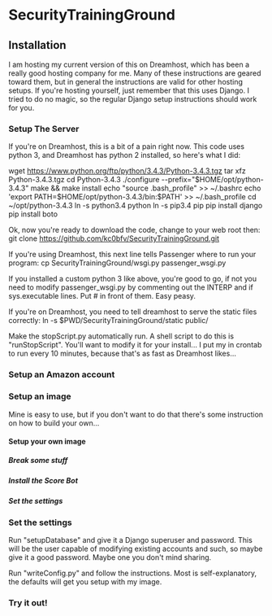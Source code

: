 # SecurityTrainingGround

## Installation
I am hosting my current version of this on Dreamhost, which has been a really good hosting company for me.  Many of these instructions are geared toward them, but in general the instructions are valid for other hosting setups.  If you're hosting yourself, just remember that this uses Django.  I tried to do no magic, so the regular Django setup instructions should work for you.

### Setup The Server
If you're on Dreamhost, this is a bit of a pain right now.  This code uses python 3, and Dreamhost has python 2 installed, so here's what I did:

wget https://www.python.org/ftp/python/3.4.3/Python-3.4.3.tgz
tar xfz Python-3.4.3.tgz
cd Python-3.4.3
./configure --prefix="$HOME/opt/python-3.4.3"
make && make install
echo "source .bash_profile" >> ~/.bashrc
echo 'export PATH=$HOME/opt/python-3.4.3/bin:$PATH' >> ~/.bash_profile
cd ~/opt/python-3.4.3
ln -s python3.4 python
ln -s pip3.4 pip
pip install django
pip install boto

Ok, now you're ready to download the code, change to your web root then:
git clone https://github.com/kc0bfv/SecurityTrainingGround.git

If you're using Dreamhost, this next line tells Passenger where to run your program:
cp SecurityTrainingGround/wsgi.py passenger_wsgi.py

If you installed a custom python 3 like above, you're good to go, if not you need to modify passenger_wsgi.py by commenting out the INTERP and if sys.executable lines.  Put # in front of them.  Easy peasy.

If you're on Dreamhost, you need to tell dreamhost to serve the static files correctly:
ln -s $PWD/SecurityTrainingGround/static public/

Make the stopScript.py automatically run.  A shell script to do this is "runStopScript".  You'll want to modify it for your install...  I put my in crontab to run every 10 minutes, because that's as fast as Dreamhost likes...

### Setup an Amazon account

### Setup an image
Mine is easy to use, but if you don't want to do that there's some instruction on how to build your own...

#### Setup your own image

##### Break some stuff

##### Install the Score Bot

##### Set the settings

### Set the settings
Run "setupDatabase" and give it a Django superuser and password.  This will be the user capable of modifying existing accounts and such, so maybe give it a good password.  Maybe one you don't mind sharing.

Run "writeConfig.py" and follow the instructions.  Most is self-explanatory, the defaults will get you setup with my image.


### Try it out!
